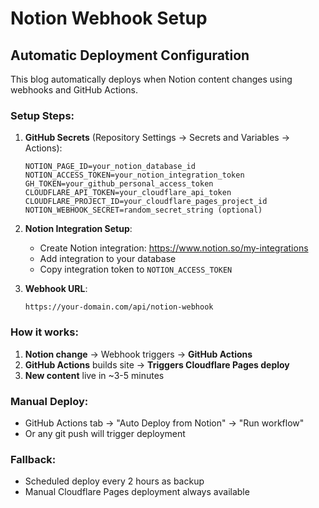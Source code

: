 # Notion Webhook Setup

## Automatic Deployment Configuration

This blog automatically deploys when Notion content changes using webhooks and GitHub Actions.

### Setup Steps:

1. **GitHub Secrets** (Repository Settings → Secrets and Variables → Actions):
   ```
   NOTION_PAGE_ID=your_notion_database_id
   NOTION_ACCESS_TOKEN=your_notion_integration_token
   GH_TOKEN=your_github_personal_access_token
   CLOUDFLARE_API_TOKEN=your_cloudflare_api_token
   CLOUDFLARE_PROJECT_ID=your_cloudflare_pages_project_id
   NOTION_WEBHOOK_SECRET=random_secret_string (optional)
   ```

2. **Notion Integration Setup**:
   - Create Notion integration: https://www.notion.so/my-integrations
   - Add integration to your database
   - Copy integration token to `NOTION_ACCESS_TOKEN`

3. **Webhook URL**: 
   ```
   https://your-domain.com/api/notion-webhook
   ```

### How it works:

1. **Notion change** → Webhook triggers → **GitHub Actions** 
2. **GitHub Actions** builds site → **Triggers Cloudflare Pages deploy**
3. **New content** live in ~3-5 minutes

### Manual Deploy:
- GitHub Actions tab → "Auto Deploy from Notion" → "Run workflow"
- Or any git push will trigger deployment

### Fallback:
- Scheduled deploy every 2 hours as backup
- Manual Cloudflare Pages deployment always available